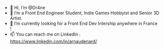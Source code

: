 - 👋 Hi, I’m @Dr4ne
- 🌱 I’m a Front End Engineer Student, Indie Games Hobbyist and Senior 3D Artist.
- 💞️ I’m currently looking for a Front End Dev Intership anywhere in France !
- 📫 You can reach me on LinkedIn : https://www.linkedin.com/in/arnaudenard/ 
